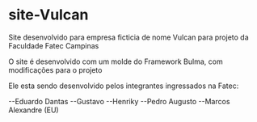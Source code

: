 # site-Vulcan
 Site desenvolvido para empresa ficticia de nome Vulcan para projeto da Faculdade Fatec Campinas

 O site é desenvolvido com um molde do Framework Bulma, com modificações para o projeto

 Ele esta sendo desenvolvido pelos integrantes ingressados na Fatec:
 
 --Eduardo Dantas
 --Gustavo 
 --Henriky
 --Pedro Augusto
 --Marcos Alexandre (EU)
